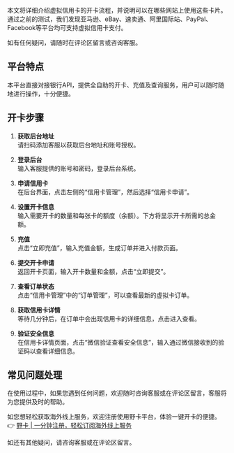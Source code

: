 本文将详细介绍虚拟信用卡的开卡流程，并说明可以在哪些网站上使用这些卡片。通过之前的测试，我们发现亚马逊、eBay、速卖通、阿里国际站、PayPal、Facebook等平台均可支持虚拟信用卡支付。

如有任何疑问，请随时在评论区留言或咨询客服。

## 平台特点

本平台直接对接银行API，提供全自助的开卡、充值及查询服务，用户可以随时随地进行操作，十分便捷。

## 开卡步骤

1. **获取后台地址**  
   请扫码添加客服以获取后台地址和账号授权。

2. **登录后台**  
   输入客服提供的账号和密码，登录后台系统。

3. **申请信用卡**  
   在后台界面，点击左侧的“信用卡管理”，然后选择“信用卡申请”。

4. **设置开卡信息**  
   输入需要开卡的数量和每张卡的额度（余额）。下方将显示开卡所需的总金额。

5. **充值**  
   点击“立即充值”，输入充值金额，生成订单并进入付款页面。

6. **提交开卡申请**  
   返回开卡页面，输入开卡数量和金额，点击“立即提交”。

7. **查看订单状态**  
   点击“信用卡管理”中的“订单管理”，可以查看最新的虚拟卡订单。

8. **获取信用卡详情**  
   等待几分钟后，在订单中会出现信用卡的详细信息，点击进入查看。

9. **验证安全信息**  
   在信用卡详情页面，点击“微信验证查看安全信息”，输入通过微信接收到的验证码以查看详细信息。

## 常见问题处理

在使用过程中，如果您遇到任何问题，欢迎随时咨询客服或在评论区留言，客服将为您提供及时的帮助。

如您想轻松获取海外线上服务，欢迎注册使用野卡平台，体验一键开卡的便捷。👉 [野卡 | 一分钟注册，轻松订阅海外线上服务](https://bit.ly/bewildcard)

如还有其他疑问，请咨询客服或在评论区留言。